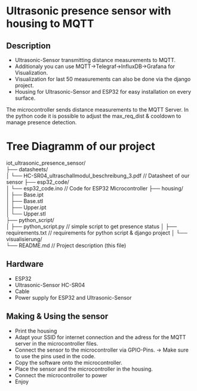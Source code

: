 # Ultrasonic presence sensor with housing to MQTT


## Description

* Ultrasonic-Sensor transmitting distance measurements to MQTT.
* Additionaly you can use MQTT->Telegraf->InfluxDB->Grafana for Visualization.
* Visualization for last 50 measurements can also be done via the django project.
* Housing for Ultrasonic-Sensor and ESP32 for easy installation on every surface.

The microcontroller sends distance measurements to the MQTT Server. 
In the python code it is possible to adjust the max_req_dist & cooldown to manage presence detection.

# Tree Diagramm of our project
iot_ultrasonic_presence_sensor/                             
├── datasheets/                                           
│   └── HC-SR04_ultraschallmodul_beschreibung_3.pdf        // Datasheet of our sensor
├── esp32_code/                                            
│   └── esp32_code.ino                                      // Code for ESP32 Microcontroller
├── housing/                                               
│   ├── Base.ipt                                           
│   ├── Base.stl                                           
│   ├── Upper.ipt                                          
│   └── Upper.stl                                          
├── python_script/                                         
│   ├── python_script.py                                    // simple script to get presence status
│   ├── requirements.txt                                    // requirements for python script & django project
│   └── visualisierung/                                    
└── README.md                                               // Project description (this file)


## Hardware

* ESP32
* Ultrasonic-Sensor HC-SR04
* Cable
* Power supply for ESP32 and Ultrasonic-Sensor 


## Making & Using the sensor

* Print the housing
* Adapt your SSID for internet connection and the adress for the MQTT server in the microcontroller files.
* Connect the sensor to the microcontroller via GPIO-Pins. -> Make sure to use the pins used in the code.
* Copy the software onto the microcontroller.
* Place the sensor and the microcontroller in the housing.
* Connect the microcontroller to power
* Enjoy

